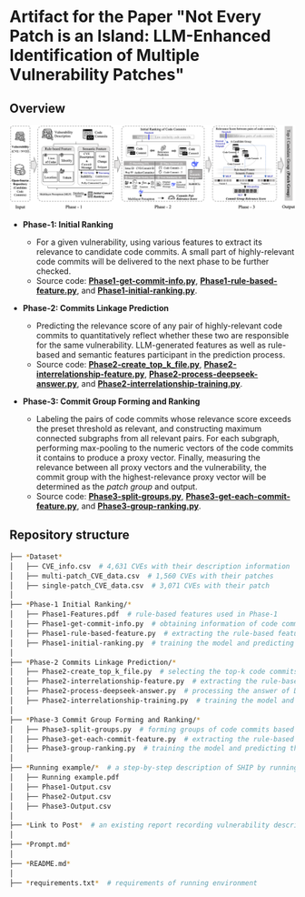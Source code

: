 # Artifact for the Paper "Not Every Patch is an Island: LLM-Enhanced Identification of Multiple Vulnerability Patches"

## Overview

![image1](SHIP-Overview.png)

- **Phase-1: Initial Ranking**  
  - For a given vulnerability, using various features to extract its relevance to candidate code commits. A small part of highly-relevant code commits will be delivered to the next phase to be further checked.
  - Source code: **[Phase1-get-commit-info.py](Phase-1%20Initial%20Ranking/Phase1-get-commit-info.py)**, **[Phase1-rule-based-feature.py](Phase-1%20Initial%20Ranking/Phase1-rule-based-feature.py)**, and **[Phase1-initial-ranking.py](Phase-1%20Initial%20Ranking/Phase1-initial-ranking.py)**.
    
- **Phase-2: Commits Linkage Prediction**
  - Predicting the relevance score of any pair of highly-relevant code commits to quantitatively reflect whether these two are responsible for the same vulnerability. LLM-generated features as well as rule-based and semantic features participant in the prediction process.
  - Source code: **[Phase2-create_top_k_file.py](Phase-2%20Commits%20Linkage%20Prediction/Phase2-create_top_k_file.py)**, **[Phase2-interrelationship-feature.py](Phase-2%20Commits%20Linkage%20Prediction/Phase2-interrelationship-feature.py)**, **[Phase2-process-deepseek-answer.py](Phase-2%20Commits%20Linkage%20Prediction/Phase2-process-deepseek-answer.py)**, and **[Phase2-interrelationship-training.py](Phase-2%20Commits%20Linkage%20Prediction/Phase2-interrelationship-training.py)**.

- **Phase-3: Commit Group Forming and Ranking**
  - Labeling the pairs of code commits whose relevance score exceeds the preset threshold as relevant, and constructing maximum connected subgraphs from all relevant pairs. For each subgraph, performing max-pooling to the numeric vectors of the code commits it contains to produce a proxy vector. Finally, measuring the relevance between all proxy vectors and the vulnerability, the commit group with the highest-relevance proxy vector will be determined as the *patch group* and output.
  - Source code: **[Phase3-split-groups.py](Phase-3%20Commit%20Group%20Forming%20and%20Ranking/Phase3-split-groups.py)**, **[Phase3-get-each-commit-feature.py](Phase-3%20Commit%20Group%20Forming%20and%20Ranking/Phase3-get-each-commit-feature.py)**, and **[Phase3-group-ranking.py](Phase-3%20Commit%20Group%20Forming%20and%20Ranking/Phase3-group-ranking.py)**.

## Repository structure
```bash
├── *Dataset*
│   ├── CVE_info.csv  # 4,631 CVEs with their description information
│   ├── multi-patch_CVE_data.csv  # 1,560 CVEs with their patches   
│   ├── single-patch_CVE_data.csv  # 3,071 CVEs with their patch
│  
├── *Phase-1 Initial Ranking/*
│   ├── Phase1-Features.pdf  # rule-based features used in Phase-1
│   ├── Phase1-get-commit-info.py  # obtaining information of code commits
│   ├── Phase1-rule-based-feature.py  # extracting the rule-based features used in Phase-1
│   ├── Phase1-initial-ranking.py  # training the model and predicting the relevance between candidate code commits and the vulnerability
│       
├── *Phase-2 Commits Linkage Prediction/*
│   ├── Phase2-create_top_k_file.py  # selecting the top-k code commits of each vulnerability item
│   ├── Phase2-interrelationship-feature.py  # extracting the rule-based features used in Phase-2
│   ├── Phase2-process-deepseek-answer.py  # processing the answer of DeepSeek
│   ├── Phase2-interrelationship-training.py  # training the model and predicting the relevance scores of pairs of code commits
│
├── *Phase-3 Commit Group Forming and Ranking/*
│   ├── Phase3-split-groups.py  # forming groups of code commits based on the relevance scores
│   ├── Phase3-get-each-commit-feature.py  # extracting the rule-based features used in Phase-3       
│   ├── Phase3-group-ranking.py  # training the model and predicting the relevance score between each group and the vulnerability
│
├── *Running example/*  # a step-by-step description of SHIP by running an example vulnerability item
│   ├── Running example.pdf  
│   ├── Phase1-Output.csv
│   ├── Phase2-Output.csv 
│   ├── Phase3-Output.csv
│
├── *Link to Post*  # an existing report recording vulnerability descriptions' average length from 1988 to 2025
│
├── *Prompt.md*
│
├── *README.md*
│
├── *requirements.txt*  # requirements of running environment
```
